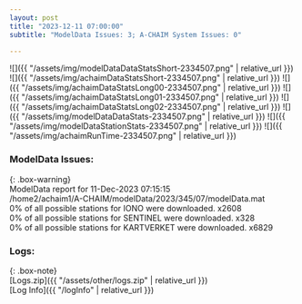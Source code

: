 ```yaml
---
layout: post
title: "2023-12-11 07:00:00"
subtitle: "ModelData Issues: 3; A-CHAIM System Issues: 0"

---
```


![]({{ "/assets/img/modelDataDataStatsShort-2334507.png" | relative_url }})
![]({{ "/assets/img/achaimDataStatsShort-2334507.png" | relative_url }})
![]({{ "/assets/img/achaimDataStatsLong00-2334507.png" | relative_url }})
![]({{ "/assets/img/achaimDataStatsLong01-2334507.png" | relative_url }})
![]({{ "/assets/img/achaimDataStatsLong02-2334507.png" | relative_url }})
![]({{ "/assets/img/modelDataDataStats-2334507.png" | relative_url }})
![]({{ "/assets/img/modelDataStationStats-2334507.png" | relative_url }})
![]({{ "/assets/img/achaimRunTime-2334507.png" | relative_url }})


### ModelData Issues:  
  
{: .box-warning}  
 ModelData report for 11-Dec-2023 07:15:15   
 /home2/achaim1/A-CHAIM/modelData/2023/345/07/modelData.mat   
 0% of all possible stations for IONO were downloaded. x2608   
 0% of all possible stations for SENTINEL were downloaded. x328   
 0% of all possible stations for KARTVERKET were downloaded. x6829   
  


### Logs:  
  
{: .box-note}  
[Logs.zip]({{ "/assets/other/logs.zip" | relative_url }})  
[Log Info]({{ "/logInfo" | relative_url }})  
